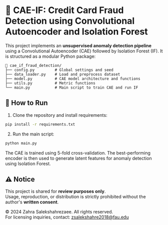 # 🧠 CAE-IF: Credit Card Fraud Detection using Convolutional Autoencoder and Isolation Forest

This project implements an **unsupervised anomaly detection pipeline** using a Convolutional Autoencoder (CAE) followed by Isolation Forest (IF). It is structured as a modular Python package:

```
📁 cae_if_fraud_detection/
├── config.py         # Global settings and seed
├── data_loader.py    # Load and preprocess dataset
├── model.py          # CAE model architecture and functions
├── utils.py          # Metric functions
└── main.py           # Main script to train CAE and run IF
```

## 🚀 How to Run

1. Clone the repository and install requirements:
```bash
pip install -r requirements.txt
```

2. Run the main script:
```bash
python main.py
```

The CAE is trained using 5-fold cross-validation. The best-performing encoder is then used to generate latent features for anomaly detection using Isolation Forest.

## ⚠️ Notice

This project is shared for **review purposes only**.  
Usage, reproduction, or distribution is strictly prohibited without the author's **written consent**.

© 2024 Zahra Salekshahrezaee. All rights reserved.  
For licensing inquiries, contact: zsalekshahre2018@fau.edu

